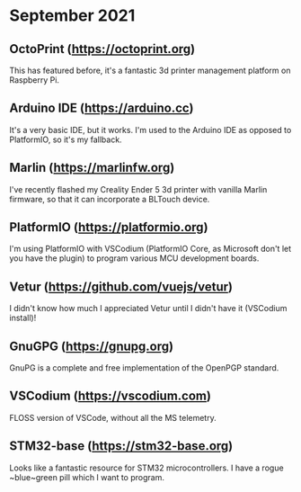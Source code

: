 # September 2021

## OctoPrint (https://octoprint.org)

This has featured before, it's a fantastic 3d printer management platform on Raspberry Pi.

## Arduino IDE (https://arduino.cc)

It's a very basic IDE, but it works.  I'm used to the Arduino IDE as opposed to PlatformIO, so it's my fallback.

## Marlin (https://marlinfw.org)

I've recently flashed my Creality Ender 5 3d printer with vanilla Marlin firmware, so that it can incorporate a BLTouch device.

## PlatformIO (https://platformio.org)

I'm using PlatformIO with VSCodium (PlatformIO Core, as Microsoft don't let you have the plugin) to program various MCU development boards.

## Vetur (https://github.com/vuejs/vetur)

I didn't know how much I appreciated Vetur until I didn't have it (VSCodium install)!

## GnuGPG (https://gnupg.org)

GnuPG is a complete and free implementation of the OpenPGP standard.

## VSCodium (https://vscodium.com)

FLOSS version of VSCode, without all the MS telemetry.

## STM32-base (https://stm32-base.org)

Looks like a fantastic resource for STM32 microcontrollers.  I have a rogue ~blue~green pill which I want to program.
